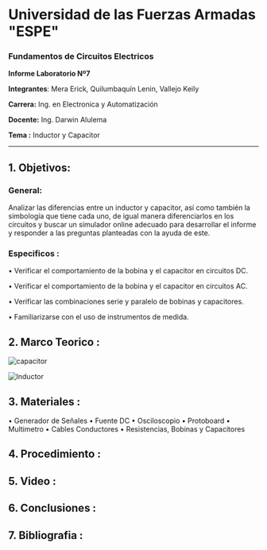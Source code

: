 # Universidad de las Fuerzas Armadas "ESPE" 

### Fundamentos de Circuitos Electricos

**Informe Laboratorio Nº7** 

**Integrantes**: Mera Erick, Quilumbaquín Lenin, Vallejo Keily

**Carrera:** Ing. en Electronica y Automatización 

**Docente:** Ing. Darwin Alulema

**Tema :** Inductor y Capacitor 

-----------------------------------------------------------------------------------------------------------------------------------------------------------------------

## 1. Objetivos: 

### General:

Analizar las diferencias entre un inductor y capacitor, así como también la simbología que tiene cada uno, de igual manera diferenciarlos en los circuitos y buscar un simulador online adecuado para desarrollar el informe y responder a las preguntas planteadas con la ayuda de este.

### Especificos :

•	Verificar el comportamiento de la bobina y el capacitor en circuitos DC.

•	Verificar el comportamiento de la bobina y el capacitor en circuitos AC.

•	Verificar las combinaciones serie y paralelo de bobinas y capacitores.

•	Familiarizarse con el uso de instrumentos de medida.

## 2. Marco Teorico : 

![capacitor](https://user-images.githubusercontent.com/84588860/131411092-a9423789-bd2e-49c6-a24d-7c422459e0ce.png)

![Inductor](https://user-images.githubusercontent.com/84588860/131411098-14d8f48c-f3bb-4adf-a531-c6368e348ae6.png)

## 3. Materiales : 

•	Generador de Señales
•	 Fuente DC
•	Osciloscopio
•	Protoboard
•	Multimetro
•	Cables Conductores
•	Resistencias, Bobinas y Capacitores

## 4. Procedimiento : 

## 5. Video : 

## 6. Conclusiones : 

## 7. Bibliografia : 


